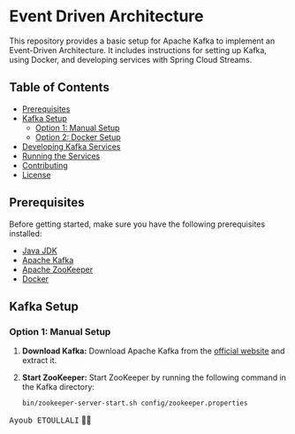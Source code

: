 # Event Driven Architecture

This repository provides a basic setup for Apache Kafka to implement an Event-Driven Architecture. It includes instructions for setting up Kafka, using Docker, and developing services with Spring Cloud Streams.

## Table of Contents

- [Prerequisites](#prerequisites)
- [Kafka Setup](#kafka-setup)
  - [Option 1: Manual Setup](#option-1-manual-setup)
  - [Option 2: Docker Setup](#option-2-docker-setup)
- [Developing Kafka Services](#developing-kafka-services)
- [Running the Services](#running-the-services)
- [Contributing](#contributing)
- [License](#license)

## Prerequisites

Before getting started, make sure you have the following prerequisites installed:

- [Java JDK](https://www.oracle.com/java/technologies/javase-downloads.html)
- [Apache Kafka](https://kafka.apache.org/downloads)
- [Apache ZooKeeper](https://zookeeper.apache.org/)
- [Docker](https://docs.docker.com/get-docker/)

## Kafka Setup

### Option 1: Manual Setup

1. **Download Kafka:** Download Apache Kafka from the [official website](https://kafka.apache.org/downloads) and extract it.

2. **Start ZooKeeper:** Start ZooKeeper by running the following command in the Kafka directory:

   ```bash
   bin/zookeeper-server-start.sh config/zookeeper.properties

<kbd>Ayoub ETOULLALI</kbd> 👨‍💻
